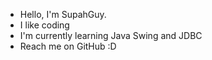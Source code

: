 - Hello, I'm SupahGuy.
- I like coding
- I'm currently learning Java Swing and JDBC
- Reach me on GitHub :D

<!---
SupahGuy/SupahGuy is a ✨ special ✨ repository because its `README.md` (this file) appears on your GitHub profile.
You can click the Preview link to take a look at your changes.
--->
